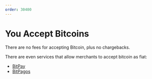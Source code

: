 ```yaml
---
order: 30400
---
```


# You Accept Bitcoins

There are no fees for accepting Bitcoin, plus no chargebacks.

There are even services that allow merchants to accept bitcoin as fiat:

- [BitPay](https://bitpay.com)
- [BitPagos](https://www.bitpagos.net)
